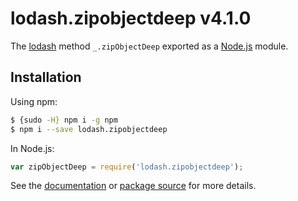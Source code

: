# lodash.zipobjectdeep v4.1.0

The [lodash](https://lodash.com/) method `_.zipObjectDeep` exported as a [Node.js](https://nodejs.org/) module.

## Installation

Using npm:
```bash
$ {sudo -H} npm i -g npm
$ npm i --save lodash.zipobjectdeep
```

In Node.js:
```js
var zipObjectDeep = require('lodash.zipobjectdeep');
```

See the [documentation](https://lodash.com/docs#zipObjectDeep) or [package source](https://github.com/lodash/lodash/blob/4.1.0-npm-packages/lodash.zipobjectdeep) for more details.
